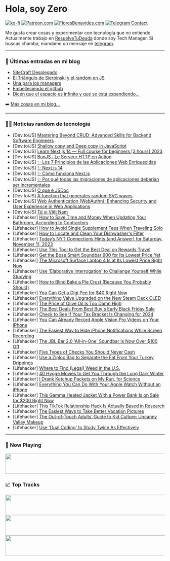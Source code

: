 # Hola, soy Zero

[![ko-fi](https://ko-fi.com/img/githubbutton_sm.svg)](https://ko-fi.com/J3J4N0LUK)
[![Patreon.com](https://img.shields.io/endpoint.svg?url=https%3A%2F%2Fshieldsio-patreon.vercel.app%2Fapi%3Fusername%3Dzerodragon%26type%3Dpatrons&style=for-the-badge)](https://patreon.com/zerodragon)
[![FloresBenavides.com](https://img.shields.io/website?down_message=oops&label=MiBlog&style=for-the-badge&up_message=online&url=https%3A%2F%2Ffloresbenavides.com)](https://floresbenavides.com)
[![Telegram Contact](https://img.shields.io/badge/escr%C3%ADbeme-ZeroDragon-%2326A5E4?style=for-the-badge&logo=telegram)](https://t.me/zerodragon)

Me gusta crear cosas y experimentar con tecnología que no entiendo.
Actualmente trabajo en [ResuelveTuDeuda](http://github.com/resuelve) donde soy Tech Manager.
Si buscas chamba, mandame un mensaje en [telegram](https://t.me/zerodragon).

---

### 📕 Últimas entradas en mi blog
<!-- BLOG-POST-LIST:START -->
- [SiteCraft Desplegado](https://floresbenavides.com/sitecraft-desplegado/)
- [El Triángulo de Sierpinski y el random en JS](https://floresbenavides.com/el-triangulo-de-sierpinski-y-el-random-en-js/)
- [Una para los managers](https://floresbenavides.com/una-para-los-managers/)
- [Embelleciendo el github](https://floresbenavides.com/embelleciendo-el-github/)
- [Dicen que el espacio es infinito y que se está expandiendo…](https://floresbenavides.com/dicen-que-el-espacio-es-infinito-y-que-se-esta-expandiendo/)
<!-- BLOG-POST-LIST:END -->

➡️ [Más cosas en mi blog...](https://floresbenavides.com)

---

### 👨‍💻 Noticias random de tecnología
<!-- TECH-POSTS:START -->
- [Dev.to/JS] [Mastering Beyond CRUD: Advanced Skills for Backend Software Engineers](https://dev.to/danities316/mastering-beyond-crud-advanced-skills-for-backend-software-engineers-58m3)
- [Dev.to/JS] [Shallow copy and Deep copy in JavaScript](https://dev.to/joao_juliasz/shallow-copy-and-deep-copy-in-javascript-226i)
- [Dev.to/JS] [Learn Next.js 14 — Full course for beginners [3 hours] 2023](https://dev.to/guillaumeduhan/learn-nextjs-14-full-course-for-beginners-3-hours-2023-3lcg)
- [Dev.to/JS] [BunJS : Le Serveur HTTP en Action](https://dev.to/benoitpetit/le-serveur-http-de-bunjs-en-action-10bl)
- [Dev.to/JS] [✨ Los 7 Principios de las Aplicaciones Web Enriquecidas](https://dev.to/emapeire/los-7-principios-de-las-aplicaciones-web-enriquecidas-5d7)
- [Dev.to/JS] [✨ Next.js 14](https://dev.to/emapeire/nextjs-14-3je7)
- [Dev.to/JS] [✨ Cómo funciona Next.js](https://dev.to/emapeire/como-funciona-nextjs-1kba)
- [Dev.to/JS] [✨ Por qué todas las migraciones de aplicaciones deberían ser incrementales](https://dev.to/emapeire/por-que-todas-las-migraciones-de-aplicaciones-deberian-ser-incrementales-dm0)
- [Dev.to/JS] [O que é JSDoc](https://dev.to/cristuker/o-que-e-jsdoc-fdc)
- [Dev.to/JS] [A function that generates random SVG waves](https://dev.to/piko/a-function-that-generates-random-svg-waves-55pn)
- [Dev.to/JS] [Web Authentication &lpar;WebAuthn&rpar;: Enhancing Security and User Experience in Web Applications](https://dev.to/outstandingvick/web-authentication-webauthn-enhancing-security-and-user-experience-in-web-applications-43ai)
- [Dev.to/JS] [Tử vi Việt Nam](https://dev.to/tuvivn123/tu-vi-viet-nam-298i)
- [Lifehacker] [How to Save Time and Money When Updating Your Bathroom, According to Contractors](https://lifehacker.com/how-to-save-time-and-money-when-updating-your-bathroom-1851010323)
- [Lifehacker] [How to Avoid Single Supplement Fees When Traveling Solo](https://lifehacker.com/how-to-avoid-single-supplement-fees-when-traveling-solo-1851010320)
- [Lifehacker] [How to Locate and Clean Your Dishwasher&#39;s Filter](https://lifehacker.com/how-to-locate-and-clean-your-dishwashers-filter-1851010315)
- [Lifehacker] [Today’s NYT Connections Hints &lpar;and Answer&rpar; for Saturday, November 11, 2023](https://lifehacker.com/nyt-connections-answer-today-november-11-2023-1851007157)
- [Lifehacker] [Use This Tool to Get the Best Deal on Rewards Travel](https://lifehacker.com/use-this-tool-to-get-the-best-deal-on-rewards-travel-1851011723)
- [Lifehacker] [Get the Bose Smart Soundbar 900 for Its Lowest Price Yet](https://lifehacker.com/get-the-bose-smart-soundbar-900-for-its-lowest-price-ye-1851013073)
- [Lifehacker] [The Microsoft Surface Laptop 4 Is at Its Lowest Price Right Now](https://lifehacker.com/the-microsoft-surface-laptop-4-is-at-its-lowest-price-r-1851012902)
- [Lifehacker] [Use &#39;Elaborative Interrogation&#39; to Challenge Yourself While Studying](https://lifehacker.com/use-elaborative-interrogation-to-challenge-yourself-whi-1851011669)
- [Lifehacker] [How to Blind Bake a Pie Crust &lpar;Because You Probably Should&rpar;](https://lifehacker.com/how-to-blind-bake-a-pie-crust-because-you-probably-sho-1851012606)
- [Lifehacker] [You Can Get a Digi Pen for $40 Right Now](https://lifehacker.com/you-can-get-a-digi-pen-for-40-right-now-1851000905)
- [Lifehacker] [Everything Valve Upgraded on the New Steam Deck OLED](https://lifehacker.com/everything-valve-updated-for-the-steam-deck-oled-1851012321)
- [Lifehacker] [The Price of Olive Oil Is Too Damn High](https://lifehacker.com/the-best-substitutes-for-olive-oil-1851011974)
- [Lifehacker] [The Best Deals From Best Buy&#39;s Early Black Friday Sale](https://lifehacker.com/best-buys-black-friday-calendar-1850942632)
- [Lifehacker] [Check to See If Your Tax Bracket Is Changing for 2024](https://lifehacker.com/check-to-see-if-your-tax-bracket-is-changing-for-2024-1851011635)
- [Lifehacker] [You Can Already Record Apple Vision Pro Videos on Your iPhone](https://lifehacker.com/you-can-already-record-apple-vision-pro-videos-on-your-1851011585)
- [Lifehacker] [The Easiest Way to Hide iPhone Notifications While Screen Recording](https://lifehacker.com/the-easiest-way-to-hide-iphone-notifications-while-scre-1851011325)
- [Lifehacker] [The JBL Bar 2.0 &#39;All-in-One&#39; Soundbar Is Now Over $100 Off](https://lifehacker.com/the-jbl-bar-2-0-all-in-one-soundbar-is-now-over-100-of-1851011606)
- [Lifehacker] [Five Types of Checks You Should Never Cash](https://lifehacker.com/types-of-checks-you-should-never-cash-1851011208)
- [Lifehacker] [Use a Ziploc Bag to Separate the Fat From Your Turkey Drippings](https://lifehacker.com/use-a-ziploc-bag-to-separate-the-fat-from-your-turkey-d-1851010515)
- [Lifehacker] [Where to Find &lpar;Legal&rpar; Weed in the U.S.](https://lifehacker.com/where-is-weed-legal-1845595270)
- [Lifehacker] [40 Hygge Movies to Get You Through the Long Dark Winter](https://lifehacker.com/cozy-movies-with-hygge-vibes-1851003088)
- [Lifehacker] [I Drank Ketchup Packets on My Run, for Science](https://lifehacker.com/i-drank-ketchup-packets-on-my-run-for-science-1851011104)
- [Lifehacker] [Everything You Can Do With Your Apple Watch Without an iPhone](https://lifehacker.com/all-the-ways-you-can-use-the-apple-watch-without-an-iph-1851010672)
- [Lifehacker] [This Gamma Heated Jacket With a Power Bank Is on Sale for $200 Right Now](https://lifehacker.com/this-gamma-heated-jacket-with-a-power-bank-is-on-sale-f-1851000997)
- [Lifehacker] [This TikTok Relationship Hack Is Actually Based in Research](https://lifehacker.com/tiktok-relationship-bird-test-1851009635)
- [Lifehacker] [The Easiest Ways to Take Better Vacation Pictures](https://lifehacker.com/the-easiest-ways-to-take-better-vacation-pictures-1851009554)
- [Lifehacker] [The Out-of-Touch Adults’ Guide to Kid Culture: Uncanny Valley Makeup](https://lifehacker.com/the-out-of-touch-adults-guide-to-kid-culture-uncanny-1851010555)
- [Lifehacker] [Use &#39;Dual Coding&#39; to Study Twice As Effectively](https://lifehacker.com/use-dual-coding-to-study-twice-as-effectively-1851010396)<!-- TECH-POSTS:END -->

---

### 🎵 Now Playing
<a href="https://spotify-now-playing-dun.vercel.app/now-playing?open"><img src="https://spotify-now-playing-dun.vercel.app/now-playing" width="540" height="64"></a>

### 📈 Top Tracks
<a href="https://spotify-now-playing-dun.vercel.app/top-tracks?i=1&open"><img src="https://spotify-now-playing-dun.vercel.app/top-tracks?i=1" width="540" height="64"></a>
<a href="https://spotify-now-playing-dun.vercel.app/top-tracks?i=2&open"><img src="https://spotify-now-playing-dun.vercel.app/top-tracks?i=2" width="540" height="64"></a>
<a href="https://spotify-now-playing-dun.vercel.app/top-tracks?i=3&open"><img src="https://spotify-now-playing-dun.vercel.app/top-tracks?i=3" width="540" height="64"></a>
